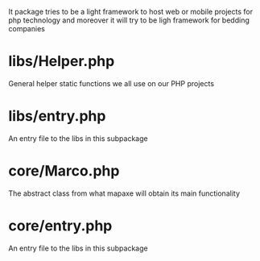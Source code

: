 It package tries to be a light framework to host web or mobile projects for php technology
and moreover it will try to be ligh framework for bedding companies
# libs/Helper.php
General helper static functions we all use on our PHP projects
# libs/entry.php
An entry file to the libs in this subpackage
# core/Marco.php
The abstract class from what mapaxe will obtain its main functionality
# core/entry.php
An entry file to the libs in this subpackage